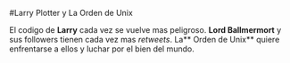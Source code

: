 #Larry Plotter y La Orden de Unix

El codigo de **Larry** cada vez se vuelve mas peligroso.
**Lord Ballmermort** y sus followers tienen cada vez mas *retweets*.
La** Orden de Unix** quiere enfrentarse a ellos y luchar por el bien del mundo.
